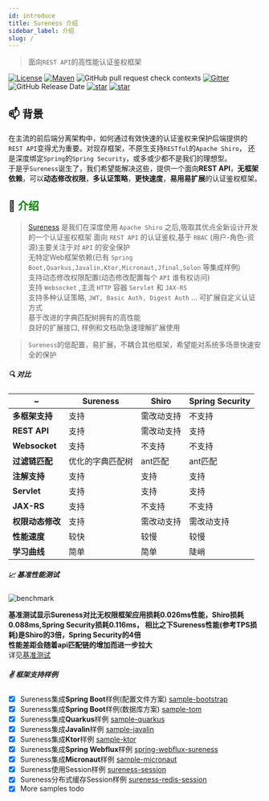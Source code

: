 ```yaml
---
id: introduce  
title: Sureness 介绍    
sidebar_label: 介绍
slug: /
---
```


> 面向`REST API`的高性能认证鉴权框架

[![License](https://img.shields.io/badge/license-Apache%202-4EB1BA.svg)](https://www.apache.org/licenses/LICENSE-2.0.html)
[![Maven](https://img.shields.io/badge/Maven%20Central-1.0.6-blue.svg)](https://search.maven.org/artifact/com.usthe.sureness/sureness-core)
![GitHub pull request check contexts](https://img.shields.io/github/status/contexts/pulls/dromara/sureness/8?label=pull%20checks)
[![Gitter](https://img.shields.io/gitter/room/usthe/sureness?label=sureness&color=orange&logo=gitter&logoColor=red)](https://gitter.im/usthe/sureness)
![GitHub Release Date](https://img.shields.io/github/release-date/dromara/sureness?color=blue&logo=figshare&logoColor=red)
[![star](https://gitee.com/dromara/sureness/badge/star.svg?theme=gray)](https://gitee.com/dromara/sureness/stargazers)
[![star](https://img.shields.io/github/stars/dromara/sureness?style=social)](https://github.com/dromara/sureness)


## 📫 背景

在主流的前后端分离架构中，如何通过有效快速的认证鉴权来保护后端提供的`REST API`变得尤为重要。对现存框架，不原生支持`RESTful`的`Apache Shiro`，
还是深度绑定`Spring`的`Spring Security`，或多或少都不是我们的理想型。   
于是乎`Sureness`诞生了，我们希望能解决这些，提供一个面向**REST API**，**无框架依赖**，可以**动态修改权限**，**多认证策略**，**更快速度**，**易用易扩展**的认证鉴权框架。

## 🎡 <font color="green">介绍</font>

> [Sureness](https://github.com/dromara/sureness) 是我们在深度使用 `Apache Shiro` 之后,吸取其优点全新设计开发的一个认证鉴权框架
> 面向 `REST API` 的认证鉴权,基于 `RBAC` (用户-角色-资源)主要关注于对 `API` 的安全保护     
> 无特定Web框架依赖(已有 `Spring Boot,Quarkus,Javalin,Ktor,Micronaut,Jfinal,Solon` 等集成样例)     
> 支持动态修改权限配置(动态修改配置每个 `API` 谁有权访问)   
> 支持 `Websocket` ,主流 `HTTP` 容器 `Servlet` 和 `JAX-RS`       
> 支持多种认证策略, `JWT, Basic Auth, Digest Auth` ... 可扩展自定义认证方式      
> 基于改进的字典匹配树拥有的高性能      
> 良好的扩展接口, 样例和文档助急速理解扩展使用

> `Sureness`的低配置，易扩展，不耦合其他框架，希望能对系统多场景快速安全的保护

##### 🔍 对比

| ~         | Sureness | Shiro | Spring Security |
| ---       | ---      | ---   | ---  |
| **多框架支持**  | 支持      | 需改动支持   | 不支持 |
| **REST API** | 支持 | 需改动支持   | 支持 |
| **Websocket** | 支持 | 不支持   | 不支持 |
| **过滤链匹配**  | 优化的字典匹配树 | ant匹配 | ant匹配 |
| **注解支持**    | 支持      | 支持      | 支持 |
| **Servlet**    | 支持      | 支持      | 支持|
| **JAX-RS**     | 支持      | 不支持    | 不支持|
| **权限动态修改** | 支持 | 需改动支持 | 需改动支持|
| **性能速度** | 较快 | 较慢 | 较慢|
| **学习曲线** | 简单 | 简单 | 陡峭|  

##### 📈 基准性能测试

![benchmark](/img/docs/benchmark_cn.png)

**基准测试显示Sureness对比无权限框架应用损耗0.026ms性能，Shiro损耗0.088ms,Spring Security损耗0.116ms，
相比之下Sureness性能(参考TPS损耗)是Shiro的3倍，Spring Security的4倍**     
**性能差距会随着api匹配链的增加而进一步拉大**     
详见[基准测试](https://github.com/tomsun28/sureness-shiro-spring-security)


##### ✌ 框架支持样例

- [x] Sureness集成**Spring Boot**样例(配置文件方案) [sample-bootstrap](/docs/integrate/sample-bootstrap)
- [x] Sureness集成**Spring Boot**样例(数据库方案) [sample-tom](/docs/integrate/sample-tom)
- [x] Sureness集成**Quarkus**样例 [sample-quarkus](/docs/integrate/sample-quarkus)
- [x] Sureness集成**Javalin**样例 [sample-javalin](/docs/integrate/sample-javalin)
- [x] Sureness集成**Ktor**样例 [sample-ktor](/docs/integrate/sample-ktor)
- [x] Sureness集成**Spring Webflux**样例 [spring-webflux-sureness](/docs/integrate/sample-spring-webflux)
- [x] Sureness集成**Micronaut**样例 [sample-micronaut](/docs/integrate/sample-micronaut)
- [x] Sureness使用Session样例 [sureness-session](https://github.com/usthe/sureness/tree/master/samples/sureness-session)
- [x] Sureness分布式缓存Session样例 [sureness-redis-session](https://github.com/usthe/sureness/tree/master/samples/sureness-redis-session)
- [x] More samples todo   
